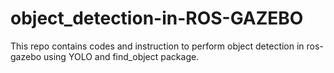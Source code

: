 # object_detection-in-ROS-GAZEBO
This repo contains codes and instruction to perform object detection in ros-gazebo using YOLO and find_object package. 
